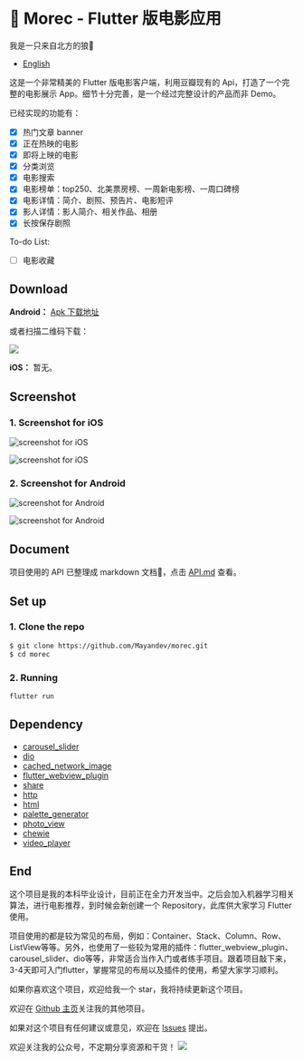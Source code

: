 # :movie_camera: Morec - Flutter 版电影应用

我是一只来自北方的狼🐺
- [English](https://github.com/Mayandev/morec/blob/master/README_EN.md)

这是一个非常精美的 Flutter 版电影客户端，利用豆瓣现有的 Api，打造了一个完整的电影展示 App。细节十分完善，是一个经过完整设计的产品而非 Demo。

已经实现的功能有：

- [x] 热门文章 banner
- [x] 正在热映的电影
- [x] 即将上映的电影
- [x] 分类浏览
- [x] 电影搜索
- [x] 电影榜单：top250、北美票房榜、一周新电影榜、一周口碑榜
- [x] 电影详情：简介、剧照、预告片、电影短评
- [x] 影人详情：影人简介、相关作品、相册
- [x] 长按保存剧照

To-do List:

- [ ] 电影收藏

## Download

**Android：** [Apk 下载地址](https://github.com/Mayandev/morec/raw/master/Morec.apk)

或者扫描二维码下载：

![](https://ws3.sinaimg.cn/large/006tKfTcgy1g1l1lreguzj305k05kmwz.jpg)

**iOS：** 暂无。

## Screenshot

### 1. Screenshot for iOS

![screenshot for iOS](https://github.com/Mayandev/morec/blob/master/screenshot/iOS_1.png)

![screenshot for iOS](https://github.com/Mayandev/morec/blob/master/screenshot/iOS_2.png)

### 2. Screenshot for Android

![screenshot for Android](https://github.com/Mayandev/morec/blob/master/screenshot/Android_1.png)

![screenshot for Android](https://github.com/Mayandev/morec/blob/master/screenshot/Android_2.png)



## Document


项目使用的 API 已整理成 markdown 文档:book:，点击 [API.md](https://github.com/Mayandev/morec/blob/master/API.md) 查看。


## Set up


### 1. Clone the repo

```bash
$ git clone https://github.com/Mayandev/morec.git
$ cd morec
```

### 2. Running

```bash
flutter run
```

## Dependency

- [carousel_slider](https://pub.dartlang.org/packages/carousel_slider)
- [dio](https://pub.dartlang.org/packages/dio)
- [cached_network_image](https://pub.flutter-io.cn/packages/cached_network_image)
- [flutter_webview_plugin](https://pub.dartlang.org/packages/flutter_webview_plugin)
- [share](https://pub.dartlang.org/packages/share)
- [http](https://pub.dartlang.org/packages/http)
- [html](https://pub.dartlang.org/packages/html)
- [palette_generator](https://pub.dartlang.org/packages/palette_generator)
- [photo_view](https://pub.dartlang.org/packages/photo_view)
- [chewie](https://pub.dartlang.org/packages/chewie)
- [video_player](https://pub.dartlang.org/packages/video_player)

## End

这个项目是我的本科毕业设计，目前正在全力开发当中。之后会加入机器学习相关算法，进行电影推荐，到时候会新创建一个 Repository，此库供大家学习 Flutter 使用。

项目使用的都是较为常见的布局，例如：Container、Stack、Column、Row、ListView等等。另外，也使用了一些较为常用的插件：flutter_webview_plugin、carousel_slider、dio等等，非常适合当作入门或者练手项目。跟着项目敲下来，3-4天即可入门flutter，掌握常见的布局以及插件的使用，希望大家学习顺利。

如果你喜欢这个项目，欢迎给我一个 star，我将持续更新这个项目。

欢迎在 [Github 主页](https://github.com/Mayandev)关注我的其他项目。

如果对这个项目有任何建议或意见，欢迎在 [Issues](https://github.com/Mayandev/morec/issues) 提出。

欢迎关注我的公众号，不定期分享资源和干货！
![](https://ws3.sinaimg.cn/large/006tNc79gy1g25xoimqxjj30jg0dwjtq.jpg)


